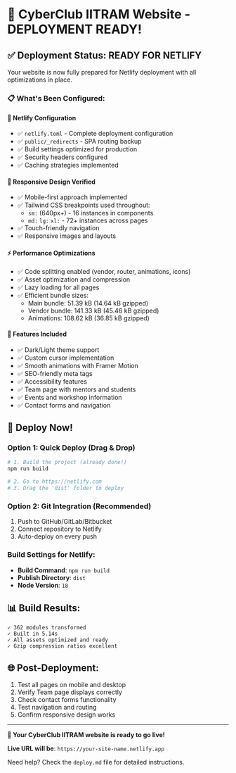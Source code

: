 # 🚀 CyberClub IITRAM Website - DEPLOYMENT READY!

## ✅ Deployment Status: READY FOR NETLIFY

Your website is now fully prepared for Netlify deployment with all optimizations in place.

### 📋 What's Been Configured:

#### 🔧 **Netlify Configuration**
- ✅ `netlify.toml` - Complete deployment configuration
- ✅ `public/_redirects` - SPA routing backup
- ✅ Build settings optimized for production
- ✅ Security headers configured
- ✅ Caching strategies implemented

#### 📱 **Responsive Design Verified**
- ✅ Mobile-first approach implemented
- ✅ Tailwind CSS breakpoints used throughout:
  - `sm:` (640px+) - 16 instances in components
  - `md:` `lg:` `xl:` - 72+ instances across pages
- ✅ Touch-friendly navigation
- ✅ Responsive images and layouts

#### ⚡ **Performance Optimizations**
- ✅ Code splitting enabled (vendor, router, animations, icons)
- ✅ Asset optimization and compression
- ✅ Lazy loading for all pages
- ✅ Efficient bundle sizes:
  - Main bundle: 51.39 kB (14.64 kB gzipped)
  - Vendor bundle: 141.33 kB (45.46 kB gzipped)
  - Animations: 108.62 kB (36.85 kB gzipped)

#### 🎨 **Features Included**
- ✅ Dark/Light theme support
- ✅ Custom cursor implementation
- ✅ Smooth animations with Framer Motion
- ✅ SEO-friendly meta tags
- ✅ Accessibility features
- ✅ Team page with mentors and students
- ✅ Events and workshop information
- ✅ Contact forms and navigation

## 🚀 Deploy Now!

### Option 1: Quick Deploy (Drag & Drop)
```bash
# 1. Build the project (already done!)
npm run build

# 2. Go to https://netlify.com
# 3. Drag the 'dist' folder to deploy
```

### Option 2: Git Integration (Recommended)
1. Push to GitHub/GitLab/Bitbucket
2. Connect repository to Netlify
3. Auto-deploy on every push

### Build Settings for Netlify:
- **Build Command**: `npm run build`
- **Publish Directory**: `dist`
- **Node Version**: `18`

## 📊 Build Results:
```
✓ 362 modules transformed
✓ Built in 5.14s
✓ All assets optimized and ready
✓ Gzip compression ratios excellent
```

## 🌐 Post-Deployment:
1. Test all pages on mobile and desktop
2. Verify Team page displays correctly
3. Check contact forms functionality
4. Test navigation and routing
5. Confirm responsive design works

---

**🎉 Your CyberClub IITRAM website is ready to go live!**

**Live URL will be**: `https://your-site-name.netlify.app`

Need help? Check the `deploy.md` file for detailed instructions.
